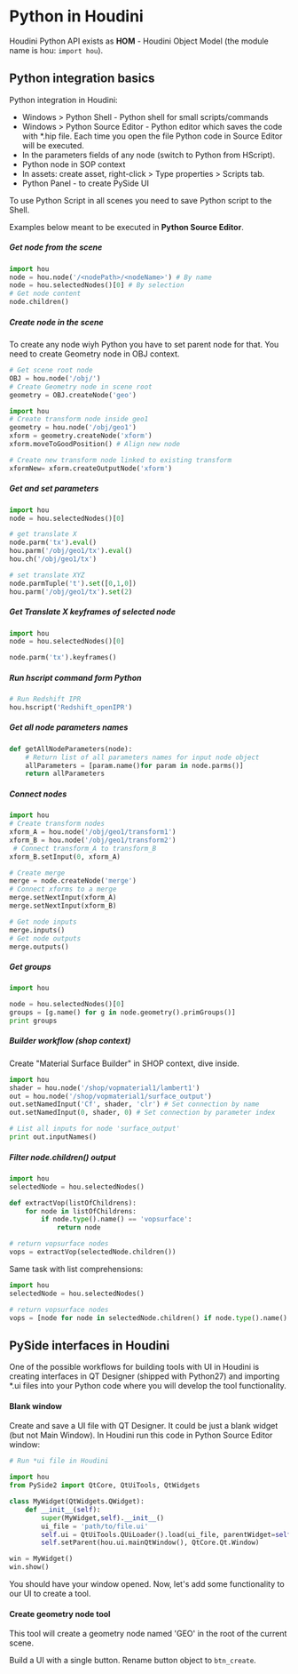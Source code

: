 # Python in Houdini
Houdini Python API exists as **HOM** - Houdini Object Model (the module name is hou: `import hou`).  

## Python integration basics
Python integration in Houdini:
- Windows > Python Shell - Python shell for small scripts/commands  
- Windows > Python Source Editor - Python editor which saves the code with *.hip file. Each time you open the file Python code in Source Editor will be executed.    
- In the parameters fields of any node (switch to Python from HScript).  
- Python node in SOP context
- In assets: create asset, right-click > Type properties > Scripts tab.
- Python Panel - to create PySide UI

To use Python Script in all scenes you need to save Python script to the Shell.

Examples below meant to be executed in **Python Source Editor**. 

##### Get node from the scene
```python
import hou
node = hou.node('/<nodePath>/<nodeName>') # By name
node = hou.selectedNodes()[0] # By selection
# Get node content
node.children()
```

##### Create node in the scene
To create any node wiyh Python you have to set parent node for that. You need to create Geometry node in OBJ context.
```Python
# Get scene root node
OBJ = hou.node('/obj/')
# Create Geometry node in scene root
geometry = OBJ.createNode('geo')
```

```python
import hou
# Create transform node inside geo1
geometry = hou.node('/obj/geo1')
xform = geometry.createNode('xform') 
xform.moveToGoodPosition() # Align new node

# Create new transform node linked to existing transform
xformNew= xform.createOutputNode('xform')
```


##### Get and set parameters
```python
import hou
node = hou.selectedNodes()[0]

# get translate X
node.parm('tx').eval() 
hou.parm('/obj/geo1/tx').eval()
hou.ch('/obj/geo1/tx')

# set translate XYZ
node.parmTuple('t').set([0,1,0])
hou.parm('/obj/geo1/tx').set(2)
```

##### Get Translate X keyframes of selected node
```Python
import hou
node = hou.selectedNodes()[0]

node.parm('tx').keyframes()
```

##### Run hscript command form Python
```Python
# Run Redshift IPR
hou.hscript('Redshift_openIPR')
```

##### Get all node parameters names
```Python
def getAllNodeParameters(node):
    # Return list of all parameters names for input node object 
    allParameters = [param.name()for param in node.parms()]
    return allParameters 
```

##### Connect nodes
```python
import hou
# Create transform nodes
xform_A = hou.node('/obj/geo1/transform1') 
xform_B = hou.node('/obj/geo1/transform2')
 # Connect transform_A to transform_B
xform_B.setInput(0, xform_A)

# Create merge
merge = node.createNode('merge')
# Connect xforms to a merge
merge.setNextInput(xform_A)
merge.setNextInput(xform_B)

# Get node inputs
merge.inputs()
# Get node outputs
merge.outputs()
```
##### Get groups
```Python
import hou

node = hou.selectedNodes()[0]
groups = [g.name() for g in node.geometry().primGroups()]
print groups
```
##### Builder workflow (shop context)
Create "Material Surface Builder" in SHOP context, dive inside.
```python
import hou
shader = hou.node('/shop/vopmaterial1/lambert1')
out = hou.node('/shop/vopmaterial1/surface_output')
out.setNamedInput('Cf', shader, 'clr') # Set connection by name
out.setNamedInput(0, shader, 0) # Set connection by parameter index

# List all inputs for node 'surface_output'
print out.inputNames()
```

##### Filter node.children() output
```python
import hou
selectedNode = hou.selectedNodes()

def extractVop(listOfChildrens):
    for node in listOfChildrens:
        if node.type().name() == 'vopsurface':
            return node

# return vopsurface nodes
vops = extractVop(selectedNode.children())
```

Same task with list comprehensions:
```python
import hou
selectedNode = hou.selectedNodes()

# return vopsurface nodes
vops = [node for node in selectedNode.children() if node.type().name() == 'vopsurface']
```

## PySide interfaces in Houdini
One of the possible workflows for building tools with UI in Houdini is creating interfaces in QT Designer (shipped with Python27) and importing *.ui files into your Python code where you will develop the tool functionality.

#### Blank window
Create and save a UI file with QT Designer. It could be just a blank widget (but not Main Window). In Houdini run this code in Python Source Editor window:

```python
# Run *ui file in Houdini

import hou
from PySide2 import QtCore, QtUiTools, QtWidgets

class MyWidget(QtWidgets.QWidget):
    def __init__(self):
        super(MyWidget,self).__init__()
        ui_file = 'path/to/file.ui'
        self.ui = QtUiTools.QUiLoader().load(ui_file, parentWidget=self)
        self.setParent(hou.ui.mainQtWindow(), QtCore.Qt.Window)

win = MyWidget()
win.show()
```
You should have your window opened. Now, let's add some functionality to our UI to create a tool.

#### Create geometry node tool
This tool will create a geometry node named 'GEO' in the root of the current scene.

Build a UI with a single button. Rename button object to `btn_create`.